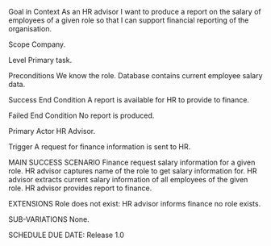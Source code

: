Goal in Context
As an HR advisor I want to produce a report on the salary of employees of a given role so that I can support financial reporting of the organisation.

Scope
Company.

Level
Primary task.

Preconditions
We know the role. Database contains current employee salary data.

Success End Condition
A report is available for HR to provide to finance.

Failed End Condition
No report is produced.

Primary Actor
HR Advisor.

Trigger
A request for finance information is sent to HR.

MAIN SUCCESS SCENARIO
    Finance request salary information for a given role.
    HR advisor captures name of the role to get salary information for.
    HR advisor extracts current salary information of all employees of the given role.
    HR advisor provides report to finance.

EXTENSIONS
    Role does not exist:
        HR advisor informs finance no role exists.

SUB-VARIATIONS
None.

SCHEDULE
DUE DATE: Release 1.0